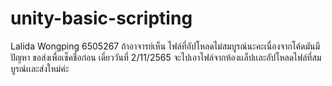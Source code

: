 # unity-basic-scripting

Lalida Wongping 6505267
ถ้าอาจารย์เห็น ไฟล์ที่อัปโหลดไม่สมบูรณ์นะคะเนื่องจากโค้ดมันมีปัญหา ขอส่งเพื่อเช็คชื่อก่อน เดี่ยววันที่ 2/11/2565 จะไปเอาไฟล์จากห้องเเล็ปเเละอัปโหลดไฟล์ที่สมบูรณ์เเละส่งใหม่ค่ะ
